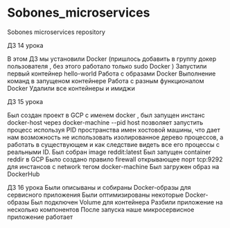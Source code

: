 # Sobones_microservices
Sobones microservices repository

ДЗ 14 урока

В этом ДЗ мы установили Docker (пришлось добавить в группу докер пользователя , без этого работало только sudo Docker )
Запустили первый контейнер  hello-world
Работа с образами Docker
Выполнение команд в запущеном контейнере
Работа с разным функционалом Docker
Удалили все контейнеры и имиджи

ДЗ 15 урока

Был создан проект в GCP с именем docker , был запущен инстанс docker-host через docker-machine
--pid host позволяет запустить процесс используя PID пространства имен хостовой машины, что дает нам возможность не использовать изолированное дерево процессов, а работать в существующем и как следствие видеть все его процессы с реальными ID.
Был собран image reddit:latest
Был запущен container reddir в GCP 
Было создано правило firewall  открывающее порт tcp:9292 для инстансов с network тегом docker-machine
Был загружен образ на DockerHub

ДЗ 16 урока
Были описываны и собираны Docker-образы для сервисного приложения
Были оптимизированы некоторые Docker-образы
Был подключен Volume для контейнера
Разбили приложение на несколько компонентов
После запуска наше микросервисное приложение работает

